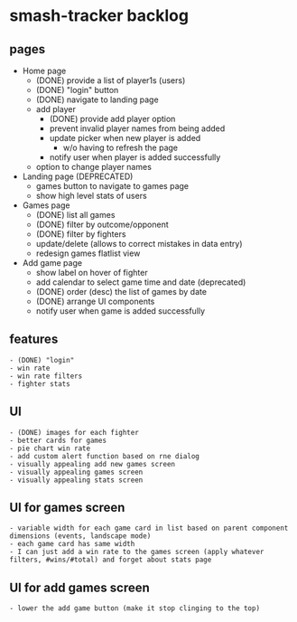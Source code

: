 # smash-tracker backlog
## pages
- Home page
    - (DONE) provide a list of player1s (users)
    - (DONE) "login" button 
    - (DONE) navigate to landing page
    - add player
        - (DONE) provide add player option
        - prevent invalid player names from being added
        - update picker when new player is added
            - w/o having to refresh the page
        - notify user when player is added successfully
    - option to change player names
- Landing page (DEPRECATED) 
    - games button to navigate to games page
    - show high level stats of users
- Games page
    - (DONE) list all games
    - (DONE) filter by outcome/opponent
    - (DONE) filter by fighters
    - update/delete (allows to correct mistakes in data entry)
    - redesign games flatlist view
- Add game page
    - show label on hover of fighter
    - add calendar to select game time and date (deprecated)
    - (DONE) order (desc) the list of games by date
    - (DONE) arrange UI components
    - notify user when game is added successfully
## features
    - (DONE) "login"
    - win rate
    - win rate filters
    - fighter stats
## UI
    - (DONE) images for each fighter
    - better cards for games
    - pie chart win rate
    - add custom alert function based on rne dialog
    - visually appealing add new games screen
    - visually appealing games screen
    - visually appealing stats screen
## UI for games screen
    - variable width for each game card in list based on parent component dimensions (events, landscape mode)
    - each game card has same width
    - I can just add a win rate to the games screen (apply whatever filters, #wins/#total) and forget about stats page
## UI for add games screen
    - lower the add game button (make it stop clinging to the top)